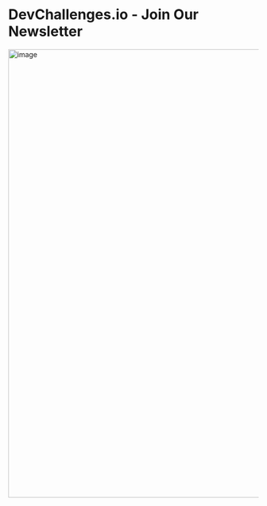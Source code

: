 # DevChallenges.io - Join Our Newsletter


<img width="1899" height="903" alt="image" src="https://github.com/user-attachments/assets/37a4fa57-cb21-4ef8-aa0c-829a1c9565eb" />
